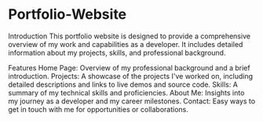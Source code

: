 # Portfolio-Website
Introduction
This portfolio website is designed to provide a comprehensive overview of my work and capabilities as a developer. It includes detailed information about my projects, skills, and professional background.

Features
Home Page: Overview of my professional background and a brief introduction.
Projects: A showcase of the projects I've worked on, including detailed descriptions and links to live demos and source code.
Skills: A summary of my technical skills and proficiencies.
About Me: Insights into my journey as a developer and my career milestones.
Contact: Easy ways to get in touch with me for opportunities or collaborations.
